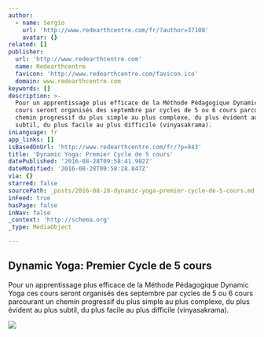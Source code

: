 ```yaml
---
author:
  - name: Sergio
    url: 'http://www.redearthcentre.com/fr/?author=37108'
    avatar: {}
related: []
publisher:
  url: 'http://www.redearthcentre.com'
  name: Redearthcentre
  favicon: 'http://www.redearthcentre.com/favicon.ico'
  domain: www.redearthcentre.com
keywords: []
description: >-
  Pour un apprentissage plus efficace de la Méthode Pédagogique Dynamic Yoga ces
  cours seront organisés des septembre par cycles de 5 ou 6 cours parcourant un
  chemin progressif du plus simple au plus complexe, du plus évident au plus
  subtil, du plus facile au plus difficile (vinyasakrama).
inLanguage: fr
app_links: []
isBasedOnUrl: 'http://www.redearthcentre.com/fr/?p=943'
title: 'Dynamic Yoga: Premier Cycle de 5 cours'
datePublished: '2016-08-28T09:58:41.982Z'
dateModified: '2016-08-28T09:58:28.847Z'
via: {}
starred: false
sourcePath: _posts/2016-08-28-dynamic-yoga-premier-cycle-de-5-cours.md
inFeed: true
hasPage: false
inNav: false
_context: 'http://schema.org'
_type: MediaObject

---
```

<article style=""><h1>Dynamic Yoga: Premier Cycle de 5 cours</h1><p>Pour un apprentissage plus efficace de la Méthode Pédagogique Dynamic Yoga ces cours seront organisés des septembre par cycles de 5 ou 6 cours parcourant un chemin progressif du plus simple au plus complexe, du plus évident au plus subtil, du plus facile au plus difficile (vinyasakrama).</p><img src="http://www.redearthcentre.com/fr/wp-content/uploads/2016/08/Hastabalulola-e1472232351387.jpg" /></article>